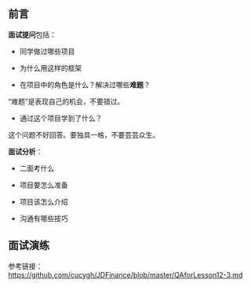 


## 前言

**面试提问**包括：

- 同学做过哪些项目

- 为什么用这样的框架

- 在项目中的角色是什么？解决过哪些**难题**？

“难题”是表现自己的机会，不要错过。

- 通过这个项目学到了什么？

这个问题不好回答。要独具一格，不要芸芸众生。


**面试分析**：

- 二面考什么

- 项目要怎么准备

- 项目该怎么介绍

- 沟通有哪些技巧



## 面试演练



参考链接：<https://github.com/cucygh/JDFinance/blob/master/QAforLesson12-3.md>



